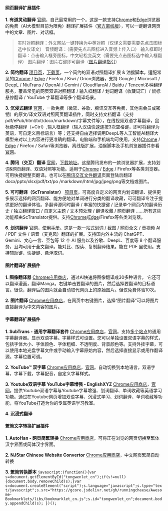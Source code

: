 #### 网页翻译扩展插件
**1. 有道灵动翻译**
[官网](https://magicfanyi.youdao.com/#/)，自己最常用的一个。这是一款支持[Chrome](https://chromewebstore.google.com/detail/%E6%9C%89%E9%81%93%E7%81%B5%E5%8A%A8%E7%BF%BB%E8%AF%91/jlpcnoohcpfgpbalhlggdhjocgnlgafn)和[Edge](https://microsoftedge.microsoft.com/addons/detail/%E6%9C%89%E9%81%93%E7%81%B5%E5%8A%A8%E7%BF%BB%E8%AF%91/memhacajcfhmibggbgilihlmiiddeggo)浏览器的免费（AI大模型目前为限免）翻译扩展插件（[官方离线版](https://magicfanyi.youdao.com/assets/yd-mg-translator-1.0.15.zip)），可以一键翻译网页中的文章、图片、对话框。
> 实时对照翻译：外文网站一键转换为中英对照（仅译文需要需要先点击图标选中仅译文）
> 音频翻译：（需要先点击图标进入音频上传入口）
> 输入框即时翻译：点击输入框旁图标，中文轻松变英文（需要先点击图标选中输入框翻译）
> 图片翻译：图片右键即可翻译（[图片翻译指引](https://magicfanyi.youdao.com/#/image)）

**2. 简约翻译**
[项目页](https://github.com/fishjar/kiss-translator)，[下载页](https://github.com/fishjar/kiss-translator/releases/tag/v1.8.11)，一个简约的双语对照翻译扩展 & 油猴脚本，适配常见的[Chrome](https://chromewebstore.google.com/detail/%E7%AE%80%E7%BA%A6%E7%BF%BB%E8%AF%91/bdiifdefkgmcblbcghdlonllpjhhjgof?hl=zh-CN) / [Edge](https://microsoftedge.microsoft.com/addons/detail/%E7%AE%80%E7%BA%A6%E7%BF%BB%E8%AF%91/jemckldkclkinpjighnoilpbldbdmmlh?hl=zh-CN) / Firefox / Kiwi / Orion浏览器，支持 Google / Microsoft / DeepL / NiuTrans / OpenAI / Gemini / CloudflareAI / Baidu / Tencent多种翻译服务，覆盖常见的网页双语对照翻译 / 输入框翻译 / 划词翻译（收藏词汇）/ 鼠标悬停翻译 / YouTube 字幕翻译等多个翻译场景。

**3. 沉浸式翻译**
[官网](https://immersivetranslate.cn/)，一款免费（微软、谷歌、腾讯交互等免费，其他需会员或密钥）的原文/译文双语对照网页翻译插件，同时支持文档翻译（支持pdf/ePub/html/txt/docx/markdown/字幕文件等），在线视频双语字幕翻译，鼠标悬停翻译（+Ctrl）,输入框翻译（输入汉语快速连按3次空格键，即可将翻译为英语，可自定义目标语言）等；还支持自由选择调用DeepL等人工智能AI翻译大模型来对以上内容进行更准确的翻译。电脑端和手机端均可使用，支持[Chrome](https://chrome.google.com/webstore/detail/immersive-translate/bpoadfkcbjbfhfodiogcnhhhpibjhbnh?utm_source=official) / [Edge](https://microsoftedge.microsoft.com/addons/detail/%E6%B2%89%E6%B5%B8%E5%BC%8F%E7%BF%BB%E8%AF%91-%E7%BD%91%E9%A1%B5%E7%BF%BB%E8%AF%91%E6%8F%92%E4%BB%B6-pdf%E7%BF%BB%E8%AF%91-/amkbmndfnliijdhojkpoglbnaaahippg?utm_source=official) / Firefox / Safari等浏览器，离线版扩展，油猴脚本及手机浏览器插件参看[官网](https://immersivetranslate.com/)。

**4. 腾讯（交互）翻译**
[官网](https://transmart.qq.com/zh-CN/index)，[下载地址](https://transmart.qq.com/zh-CN/download)。这是腾讯发布的一款浏览器扩展，支持划词&网页翻译、双语对照等功能。适用于[Chrome](https://chrome.google.com/webstore/detail/%E8%85%BE%E8%AE%AF%E7%BF%BB%E8%AF%91/lkjkfecdnfjopaeaibboihfkmhdjmanm?utm_source=chrome-ntp-icon) / [Edge](https://microsoftedge.microsoft.com/addons/detail/%E8%85%BE%E8%AE%AF%E7%BF%BB%E8%AF%91/bcgpmkngbhpgdgbjgbaoddljkbabdkmm?hl=zh-CN) / Firefox等各类浏览器。可用快捷键整页翻译。也可以在[腾讯交互文件翻译](https://transmart.qq.com/zh-CN/file)页面登陆后翻译docx/pptx/xlsx/pdf/txt/po /markdown/html/jpg/jpeg/png等文档或图片。

**5. 可可翻译（ScTranslator）**
[项目页](https://github.com/chunibyocola/sc-translator-crx)，可高度自定义的网页内划词翻译、提供更多展示选择的网页翻译、能方便地对单词进行分类的翻译收藏，可可翻译专注于提供更好的翻译体验。多翻译源同时翻译 / 丰富的快捷键 / 记录单个网页内的翻译历史 / 独立翻译窗口 / 自定义主题 / 文本预处理 / 翻译收藏 / 网页翻译 ……所有这些功能都由ScTranslator提供。支持[Chrome](https://chromewebstore.google.com/detail/%E5%8F%AF%E5%8F%AF%E7%BF%BB%E8%AF%91/icfnljfpacimpcbpammmbclmhenimhfc)/[Edge](https://microsoftedge.microsoft.com/addons/detail/%E5%8F%AF%E5%8F%AF%E7%BF%BB%E8%AF%91/ebkimaahhkeiplegpghijhgmlcdkeppf)/Firefox等各类浏览器。

**6. 划词翻译**
[官网](https://hcfy.app/)，[使用手册](https://hcfy.app/docs/guides/summary/)。这是一款一站式划词 / 截图 / 网页全文 / 音视频 AI / PDF 文件 / 语音（麦克风）翻译的扩展。支持国内外主流的 ChatGPT、Gemini、文心一言、豆包等 12 个 AI 服务以及谷歌、DeepL、百度等 8 个翻译服务，且均可用于全文翻译。能对比、朗读、复制翻译结果。能在 PDF 里使用。支持辅助键、快捷键、悬浮取词。

#### 图片翻译扩展插件
**1. 图像翻译器**
[Chrome应用商店](https://chromewebstore.google.com/detail/%E5%9B%BE%E5%83%8F%E7%BF%BB%E8%AF%91%E5%99%A8/pbhpcbdjngblklnibanbkgkogjmbjeoe)，通过AI快速将图像翻译成30多种语言。 它还可以翻译漫画，翻译Manga。右键单击要翻译的图片，然后选择要翻译的目标语言。很快，翻译后的图片就会自动取代网页上的原始图片。但仅免费体验10次。

**2. 图片翻译**
[Chrome应用商店](https://chromewebstore.google.com/detail/%E5%9B%BE%E7%89%87%E7%BF%BB%E8%AF%91/dlilbookfdhgpflfgpbdfhnejmcngeeg)，在网页中右键图片，选择“图片翻译”可以将图片直接翻译为中文内容的图片。

#### 字幕翻译扩展插件
**1. SubTrans - 通用字幕翻译套件**
[Chrome应用商店](https://chromewebstore.google.com/detail/subtrans-%E9%80%9A%E7%94%A8%E5%AD%97%E5%B9%95%E7%BF%BB%E8%AF%91%E5%A5%97%E4%BB%B6/oflioiciloahhlekagfajdkigboemklf)，[官网](https://www.subtrans.cc/)。支持[多个站点](https://www.subtrans.cc/docs/supported-sites)的通用字幕翻译器。显示双语字幕。字幕样式可设置。您可以单独设置双语字幕的样式，包括字体大小、字体颜色、字体粗细、不透明度、背景颜色等。支持外挂字幕，可以使用本地光盘字幕文件或手动输入字幕原始内容，然后选择直接显示或用作翻译源。字幕位置可调。

**2. YouTube™ 双字幕**
[Chrome应用商店](https://chrome.google.com/webstore/detail/hkbdddpiemdeibjoknnofflfgbgnebcm)，[官网](https://www.dual-subtitles.com/)。自动切换到本地语言，双语字幕，字幕下载，字幕配音，自定义字幕样式。

**3. Youtube双语字幕 YouTube字幕增强 - EnglishXYZ**
[Chrome应用商店](https://chromewebstore.google.com/detail/youtube%E5%8F%8C%E8%AF%AD%E5%AD%97%E5%B9%95-youtube%E5%AD%97%E5%B9%95%E5%A2%9E%E5%BC%BA-e/imeedihedcjeieaokdpgandbgpjmadoh)，[官网](https://englishxyz.com/)。提供Youtube双语字幕与Youtube字幕增强、划词翻译、单词收藏等英语学习功能。通过在Youtube网页增加双语字幕、沉浸式学习、划词翻译、单词收藏等功能，将YouTube打造为你的专属英语学习教室。

**4. 沉浸式翻译**

#### 繁简文字转换扩展插件
**1. AutoHan - 网页简繁转换**
[Chrome应用商店](https://chromewebstore.google.com/detail/autohan-%E7%BD%91%E9%A1%B5%E7%AE%80%E7%B9%81%E8%BD%AC%E6%8D%A2/kmnajldildkckmfgfbcfbfimdibebnjl)，可将正在浏览的网页切换至繁体汉字界面或简体汉字界面。

**2. NJStar Chinese Website Convertor**
[Chrome应用商店](https://chromewebstore.google.com/detail/njstar-chinese-website-co/oljejbejachaajllbbjiamdkhipbbppk)，中文网页繁简自动转换

**3. 繁简转换脚本**
`javascript:(function(){var s=document.getElementById("tongwenlet_cn");if(s!=null){document.body.removeChild(s);}var s=document.createElement("script");s.language="javascript";s.type="text/javascript";s.src="https://gcore.jsdelivr.net/gh/runningcheese/Awesome-Bookmarklets/libs/bookmarklet_cn.js";s.id="tongwenlet_cn";document.body.appendChild(s); })();`
